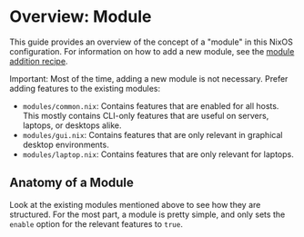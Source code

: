 # Overview: Module

This guide provides an overview of the concept of a "module" in this NixOS configuration. For information on how to add a new module, see the [module addition recipe](./module_add_recipe.md).

Important: Most of the time, adding a new module is not necessary. Prefer adding features to the existing modules:

- `modules/common.nix`: Contains features that are enabled for all hosts. This mostly contains CLI-only features that are useful on servers, laptops, or desktops alike.
- `modules/gui.nix`: Contains features that are only relevant in graphical desktop environments.
- `modules/laptop.nix`: Contains features that are only relevant for laptops.

## Anatomy of a Module

Look at the existing modules mentioned above to see how they are structured. For the most part, a module is pretty simple, and only sets the `enable` option for the relevant features to `true`.
